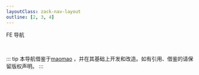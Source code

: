 ```yaml
---
layoutClass: zack-nav-layout
outline: [2, 3, 4]
---
```


<script setup>
import { NAV_DATA } from './data'
</script>

FE 导航

<my-nav-links v-for="{title, items} in NAV_DATA" :title="title" :items="items"/>

<br />

::: tip
本导航借鉴于[maomao](https://github.com/maomao1996) ，并在其基础上开发和改造。如有引用、借鉴的请保留版权声明。
:::

